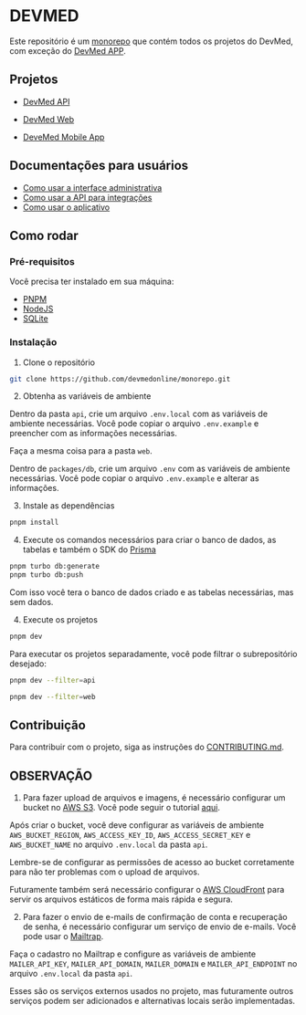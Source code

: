 # DEVMED

Este repositório é um [monorepo](https://monorepo.tools/) que contém todos os projetos do DevMed, com exceção do [DevMed APP](https://github.com/devmedonline/mobile-app).

## Projetos

- [DevMed API](https://github.com/devmedonline/monorepo/tree/main/api)

- [DevMed Web](https://github.com/devmedonline/monorepo/tree/main/web)

- [DeveMed Mobile App](https://github.com/devmedonline/mobile-app)

## Documentações para usuários

- [Como usar a interface administrativa](./HOW-TO-ADM.md)
- [Como usar a API para integrações](./HOW-TO-API.md)
- [Como usar o aplicativo](./HOW-TO-APP.md)

## Como rodar

### Pré-requisitos

Você precisa ter instalado em sua máquina:

- [PNPM](https://pnpm.io/)
- [NodeJS](https://nodejs.org/en/)
- [SQLite](https://www.sqlite.org/index.html)

### Instalação

1. Clone o repositório

```bash
git clone https://github.com/devmedonline/monorepo.git
```

2. Obtenha as variáveis de ambiente

Dentro da pasta `api`, crie um arquivo `.env.local` com as variáveis de ambiente necessárias. Você pode copiar o arquivo `.env.example` e preencher com as informações necessárias.

Faça a mesma coisa para a pasta `web`.

Dentro de `packages/db`, crie um arquivo `.env` com as variáveis de ambiente necessárias. Você pode copiar o arquivo `.env.example` e alterar as informações.

3. Instale as dependências

```bash
pnpm install
```

4. Execute os comandos necessários para criar o banco de dados, as tabelas e também o SDK do [Prisma](https://www.prisma.io/docs/getting-started)

```bash
pnpm turbo db:generate
pnpm turbo db:push
```

Com isso você tera o banco de dados criado e as tabelas necessárias, mas sem dados.

4. Execute os projetos

```bash
pnpm dev
```

Para executar os projetos separadamente, você pode filtrar o subrepositório desejado:

```bash
pnpm dev --filter=api
```

```bash
pnpm dev --filter=web
```

## Contribuição

Para contribuir com o projeto, siga as instruções do [CONTRIBUTING.md](./CONTRIBUTING.md).

## OBSERVAÇÃO

1. Para fazer upload de arquivos e imagens, é necessário configurar um bucket no [AWS S3](https://aws.amazon.com/pt/s3/). Você pode seguir o tutorial [aqui](https://docs.aws.amazon.com/pt_br/AmazonS3/latest/userguide/creating-bucket.html).

Após criar o bucket, você deve configurar as variáveis de ambiente `AWS_BUCKET_REGION`, `AWS_ACCESS_KEY_ID`, `AWS_ACCESS_SECRET_KEY` e `AWS_BUCKET_NAME` no arquivo `.env.local` da pasta `api`.

Lembre-se de configurar as permissões de acesso ao bucket corretamente para não ter problemas com o upload de arquivos.

Futuramente também será necessário configurar o [AWS CloudFront](https://aws.amazon.com/pt/cloudfront/) para servir os arquivos estáticos de forma mais rápida e segura.

2. Para fazer o envio de e-mails de confirmação de conta e recuperação de senha, é necessário configurar um serviço de envio de e-mails. Você pode usar o [Mailtrap](https://mailtrap.io/).

Faça o cadastro no Mailtrap e configure as variáveis de ambiente
`MAILER_API_KEY`, `MAILER_API_DOMAIN`, `MAILER_DOMAIN` e `MAILER_API_ENDPOINT` no arquivo `.env.local` da pasta `api`.

Esses são os serviços externos usados no projeto, mas futuramente outros serviços podem ser adicionados e alternativas locais serão implementadas.
